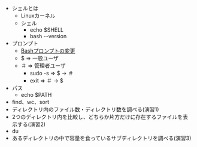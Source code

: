 - シェルとは
    - Linuxカーネル
    - シェル
        - echo $SHELL
        - bash --version
- プロンプト
    - <a href="https://qiita.com/zaburo/items/9194cd9eb841dea897a0">Bashプロンプトの変更</a>
    - $ => 一般ユーザ
    - ＃ => 管理者ユーザ
        - sudo -s => $ -> ＃
        - exit => ＃ -> $
- パス
    - echo $PATH
- find、wc、sort
- ディレクトリ内のファイル数・ディレクトリ数を調べる(演習1)
- 2つのディレクトリ内を比較し、どちらか片方だけに存在するファイルを表示する(演習2)
- du
- あるディレクトリの中で容量を食っているサブディレクトリを調べる(演習3)